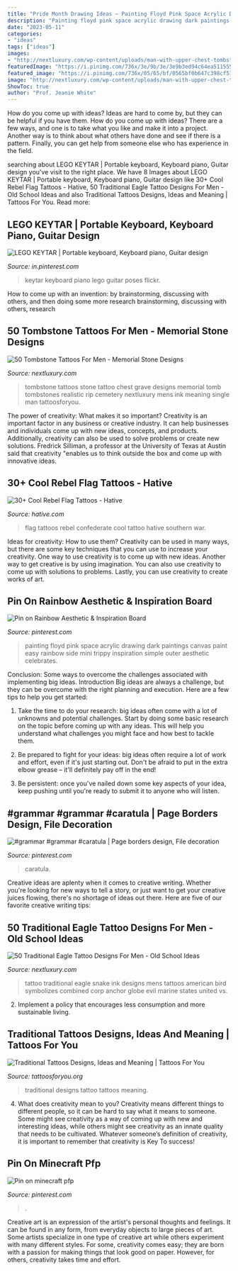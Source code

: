 ```yaml
---
title: "Pride Month Drawing Ideas ~ Painting Floyd Pink Space Acrylic Drawing Dark Paintings Canvas Paint Easy Rainbow Side Mini Trippy Inspiration Simple Outer Aesthetic Celebrates"
description: "Painting floyd pink space acrylic drawing dark paintings canvas paint easy rainbow side mini trippy inspiration simple outer aesthetic celebrates"
date: "2023-05-11"
categories:
- "ideas"
tags: ["ideas"]
images:
- "http://nextluxury.com/wp-content/uploads/man-with-upper-chest-tombstone-grave-tattoos.jpg"
featuredImage: "https://i.pinimg.com/736x/3e/9b/3e/3e9b3ed94c64ea5115550a7d8a6a05d8.jpg"
featured_image: "https://i.pinimg.com/736x/05/65/bf/0565bf0b647c398cf51dbb4803f288c9.jpg"
image: "http://nextluxury.com/wp-content/uploads/man-with-upper-chest-tombstone-grave-tattoos.jpg"
ShowToc: true
author: "Prof. Jeanie White"
---
```



How do you come up with ideas?
Ideas are hard to come by, but they can be helpful if you have them. How do you come up with ideas? There are a few ways, and one is to take what you like and make it into a project. Another way is to think about what others have done and see if there is a pattern. Finally, you can get help from someone else who has experience in the field.

	

		
searching about LEGO KEYTAR | Portable keyboard, Keyboard piano, Guitar design you've visit to the right place. We have 8 Images about LEGO KEYTAR | Portable keyboard, Keyboard piano, Guitar design like 30+ Cool Rebel Flag Tattoos - Hative, 50 Traditional Eagle Tattoo Designs For Men - Old School Ideas and also Traditional Tattoos Designs, Ideas and Meaning | Tattoos For You. Read more:
		
    
## LEGO KEYTAR | Portable Keyboard, Keyboard Piano, Guitar Design

<img loading=lazy src="https://i.pinimg.com/736x/05/65/bf/0565bf0b647c398cf51dbb4803f288c9.jpg" onerror="this.onerror=null;this.src='https://tse1.mm.bing.net/th?id=OIP.AOkoN_K2l6cj66AVDJcF2AHaJ5&amp;pid=15.1';" alt="LEGO KEYTAR | Portable keyboard, Keyboard piano, Guitar design">

_Source: in.pinterest.com_

>keytar keyboard piano lego guitar poses flickr. 

	

How to come up with an invention: by brainstorming, discussing with others, and then doing some more research
brainstorming, discussing with others, research

    
## 50 Tombstone Tattoos For Men - Memorial Stone Designs

<img loading=lazy src="http://nextluxury.com/wp-content/uploads/man-with-upper-chest-tombstone-grave-tattoos.jpg" onerror="this.onerror=null;this.src='https://tse1.mm.bing.net/th?id=OIP.b5MaauydfF2Fsc8UTBBW8wHaJ4&amp;pid=15.1';" alt="50 Tombstone Tattoos For Men - Memorial Stone Designs">

_Source: nextluxury.com_

>tombstone tattoos stone tattoo chest grave designs memorial tomb tombstones realistic rip cemetery nextluxury mens ink meaning single man tattoosforyou. 

	

The power of creativity: What makes it so important?
Creativity is an important factor in any business or creative industry. It can help businesses and individuals come up with new ideas, concepts, and products. Additionally, creativity can also be used to solve problems or create new solutions. Fredrick Silliman, a professor at the University of Texas at Austin said that creativity "enables us to think outside the box and come up with innovative ideas.

    
## 30+ Cool Rebel Flag Tattoos - Hative

<img loading=lazy src="https://hative.com/wp-content/uploads/2014/04/rebel-flag-tattoos/21-confederate-flag.jpg" onerror="this.onerror=null;this.src='https://tse4.mm.bing.net/th?id=OIP.-nSpjmsqUgIB3KVJF0adJAHaLI&amp;pid=15.1';" alt="30+ Cool Rebel Flag Tattoos - Hative">

_Source: hative.com_

>flag tattoos rebel confederate cool tattoo hative southern war. 

	

Ideas for creativity: How to use them?
Creativity can be used in many ways, but there are some key techniques that you can use to increase your creativity. One way to use creativity is to come up with new ideas. Another way to get creative is by using imagination. You can also use creativity to come up with solutions to problems. Lastly, you can use creativity to create works of art.

    
## Pin On Rainbow Aesthetic &amp; Inspiration Board

<img loading=lazy src="https://i.pinimg.com/736x/c9/7a/66/c97a667c2ffefab0c18f3d8955bf15f9.jpg" onerror="this.onerror=null;this.src='https://tse2.mm.bing.net/th?id=OIP.3ISkk6EaRRr5w6tu5KEVBgHaNK&amp;pid=15.1';" alt="Pin on Rainbow Aesthetic &amp; Inspiration Board">

_Source: pinterest.com_

>painting floyd pink space acrylic drawing dark paintings canvas paint easy rainbow side mini trippy inspiration simple outer aesthetic celebrates. 

	

Conclusion: Some ways to overcome the challenges associated with implementing big ideas.
Introduction
Big ideas are always a challenge, but they can be overcome with the right planning and execution. Here are a few tips to help you get started:

1. Take the time to do your research: big ideas often come with a lot of unknowns and potential challenges. Start by doing some basic research on the topic before coming up with any ideas. This will help you understand what challenges you might face and how best to tackle them.

2. Be prepared to fight for your ideas: big ideas often require a lot of work and effort, even if it's just starting out. Don't be afraid to put in the extra elbow grease – it'll definitely pay off in the end!

3. Be persistent: once you've nailed down some key aspects of your idea, keep pushing until you're ready to submit it to anyone who will listen.

    
## #grammar #grammar #caratula | Page Borders Design, File Decoration

<img loading=lazy src="https://i.pinimg.com/736x/3e/9b/3e/3e9b3ed94c64ea5115550a7d8a6a05d8.jpg" onerror="this.onerror=null;this.src='https://tse1.mm.bing.net/th?id=OIP.1E8eb1MBpUOQmTw1J1TEEgHaNK&amp;pid=15.1';" alt="#grammar #grammar #caratula | Page borders design, File decoration">

_Source: pinterest.com_

>caratula. 

	

Creative ideas are aplenty when it comes to creative writing. Whether you're looking for new ways to tell a story, or just want to get your creative juices flowing, there's no shortage of ideas out there. Here are five of our favorite creative writing tips: 

    
## 50 Traditional Eagle Tattoo Designs For Men - Old School Ideas

<img loading=lazy src="http://nextluxury.com/wp-content/uploads/black-ink-traditional-eagle-with-snake-mens-tattoo-ideas.jpg" onerror="this.onerror=null;this.src='https://tse1.mm.bing.net/th?id=OIP.irWhyYs5-T3TpQfilPaFsgHaLH&amp;pid=15.1';" alt="50 Traditional Eagle Tattoo Designs For Men - Old School Ideas">

_Source: nextluxury.com_

>tattoo traditional eagle snake ink designs mens tattoos american bird symbolizes combined corp anchor globe evil marine states united vs. 

	

2. Implement a policy that encourages less consumption and more sustainable living. 

    
## Traditional Tattoos Designs, Ideas And Meaning | Tattoos For You

<img loading=lazy src="http://www.tattoosforyou.org/wp-content/uploads/2013/09/Traditional-Tattoo-Designs.jpg" onerror="this.onerror=null;this.src='https://tse1.mm.bing.net/th?id=OIP.7s1q7SYMB649yRVXxD6YnAHaJ3&amp;pid=15.1';" alt="Traditional Tattoos Designs, Ideas and Meaning | Tattoos For You">

_Source: tattoosforyou.org_

>traditional designs tattoo tattoos meaning. 

	

4. What does creativity mean to you?
Creativity means different things to different people, so it can be hard to say what it means to someone. Some might see creativity as a way of coming up with new and interesting ideas, while others might see creativity as an innate quality that needs to be cultivated. Whatever someone’s definition of creativity, it is important to remember that creativity is Key To success!

    
## Pin On Minecraft Pfp

<img loading=lazy src="https://i.pinimg.com/736x/a3/27/e2/a327e22056039f253417f4d1072ef94e.jpg" onerror="this.onerror=null;this.src='https://tse2.mm.bing.net/th?id=OIP.O3a0FNtcKjC9UOMBXZolvAHaEc&amp;pid=15.1';" alt="Pin on minecraft pfp">

_Source: pinterest.com_

>. 

	

Creative art is an expression of the artist's personal thoughts and feelings. It can be found in any form, from everyday objects to large pieces of art. Some artists specialize in one type of creative art while others experiment with many different styles. For some, creativity comes easy; they are born with a passion for making things that look good on paper. However, for others, creativity takes time and effort.

